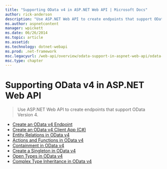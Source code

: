 ```yaml
---
title: "Supporting OData v4 in ASP.NET Web API | Microsoft Docs"
author: rick-anderson
description: "Use ASP.NET Web API to create endpoints that support OData Version 4."
ms.author: aspnetcontent
manager: wpickett
ms.date: 06/26/2014
ms.topic: article
ms.assetid: 
ms.technology: dotnet-webapi
ms.prod: .net-framework
msc.legacyurl: /web-api/overview/odata-support-in-aspnet-web-api/odata-v4
msc.type: chapter
---
```

Supporting OData v4 in ASP.NET Web API
====================
> Use ASP.NET Web API to create endpoints that support OData Version 4.


- [Create an OData v4 Endpoint](create-an-odata-v4-endpoint.md)
- [Create an OData v4 Client App (C#)](create-an-odata-v4-client-app.md)
- [Entity Relations in OData v4](entity-relations-in-odata-v4.md)
- [Actions and Functions in OData v4](odata-actions-and-functions.md)
- [Containment in OData v4](odata-containment-in-web-api-22.md)
- [Create a Singleton in OData v4](using-a-singleton-in-an-odata-endpoint-in-web-api-22.md)
- [Open Types in OData v4](use-open-types-in-odata-v4.md)
- [Complex Type Inheritance in OData v4](complex-type-inheritance-in-odata-v4.md)